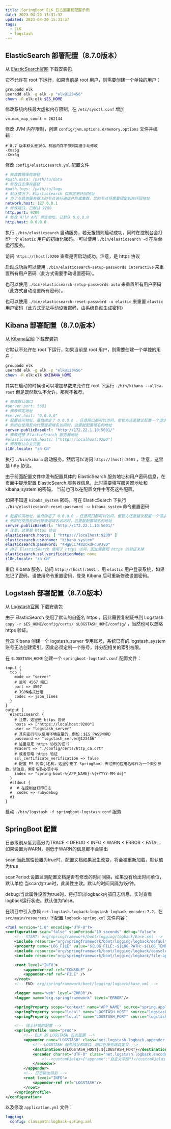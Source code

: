 ```yaml
---
title: SpringBoot ELK 日志部署和配置示例
date: 2023-04-20 15:31:37
updated: 2023-04-20 15:31:37
tags:
  - ELK
  - logstash
---
```


## ElasticSearch 部署配置（8.7.0版本）

从 [ElasticSearch官网](https://www.elastic.co/cn/downloads/elasticsearch) 下载安装包

它不允许在 root 下运行，如果当前是 root 用户，则需要创建一个单独的用户：

```bash
groupadd elk
useradd elk -g elk -p "elk@123456"
chown -R elk:elk $ES_HOME
```

修改系统内核最大虚拟内存限制，在 `/etc/sysctl.conf` 增加

```hocon
vm.max_map_count = 262144
```

修改 JVM 内存限制，创建 `config/jvm.options.d/memory.options` 文件并编辑：

```text
# 8.7 版本默认是16G，机器内存不够则需要手动修改
-Xms5g
-Xmx5g
```

修改 `config/elasticsearch.yml` 配置文件

```yaml
# 修改数据保存路径
#path.data: /path/to/data
# 修改日志保存路径
#path.logs: /path/to/logs
# 默认情况下，Elasticsearch 仅绑定到环回地址
# 为了与其他服务器上的节点进行通信并形成集群，您的节点将需要绑定到非环回地址
network.host: 127.0.0.1
# 修改端口，已默认 9200
http.port: 9200
# 修改 HTTP API 绑定地址，已默认 0.0.0.0
http.host: 0.0.0.0
```

执行 `./bin/elasticsearch` 启动服务，若无报错则启动成功，同时在控制台会打印一个 `elastic` 用户的初始化密码。
可以使用 `./bin/elasticsearch -d` 在后台运行服务。

访问 `https://[host]:9200` 查看是否启动成功，注意，是 https 协议

启动成功后可以使用 `./bin/elasticsearch-setup-passwords interactive` 来重置所有用户密码（此方式需要手动设置密码）。

也可以使用 `./bin/elasticsearch-setup-passwords auto` 来重置所有用户密码（此方式自动设置所有密码）。

也可以使用 `./bin/elasticsearch-reset-password -u elastic` 来重置 `elastic` 用户密码（此方式无法手动设置密码，由系统自动生成密码）

## Kibana 部署配置（8.7.0版本）

从 [Kibana官网](https://www.elastic.co/cn/downloads/kibana) 下载安装包

它默认不允许在 root 下运行，如果当前是 root 用户，则需要创建一个单独的用户：

```bash
groupadd elk
useradd elk -g elk -p "elk@123456"
chown -R elk:elk $KIBANA_HOME
```

其实在启动的时候也可以增加参数来允许在 root 下运行 `./bin/kibana --allow-root` 但是既然默认不允许，那就不推荐。

```yaml
# 修改默认端口
#server.port: 5601
# 修改绑定地址
#server.host: "0.0.0.0"
# 配置访问地址，虽然绑定了 0.0.0.0 ，任意网口都可以访问，但官方还是建议配置一个请求资源的前缀地址
# 例如在使用反向代理使用域名访问时，这里就配置域名的地址
server.publicBaseUrl: "http://172.22.1.10:5601/"
# 修改连接 ElasticSearch 服务器地址
#elasticsearch.hosts: ["http://localhost:9200"]
# 修改默认中文页面
i18n.locale: "zh-CN"
```

执行 `./bin/kibana` 启动服务，然后可以访问 `http://[host]:5601` ，注意，这里是 http 协议。

由于前面配置文件中没有配置具体的 ElasticSearch 服务地址和用户密码信息，在页面中提示配置 ElasticSearch 服务器信息，此时需要填写服务器地址和
kibana_system 的密码。
当前也可以在配置文件中写死这些配置。

如果不知道 `kibaba_system` 密码，可在 ElasticSearch 下执行 `./bin/elasticsearch-reset-password -u kibana_system` 命令重置密码

```yaml
# 配置访问地址，虽然绑定了 0.0.0.0 ，任意网口都可以访问，但官方还是建议配置一个请求资源的前缀地址
# 例如在使用反向代理使用域名访问时，这里就配置域名的地址
server.publicBaseUrl: "http://172.22.1.10:5601/"
# 注意，这里是 https 协议
elasticsearch.hosts: [ "https://localhost:9200" ]
elasticsearch.username: "kibana_system"
elasticsearch.password: "4HgBCC7482ckdFcuVJvD"
# 由于 ElasticSearch 使用了 https 访问，因此需要把 https 的验证关掉
elasticsearch.ssl.verificationMode: none
i18n.locale: "zh-CN"
```

重启 Kibana 服务，访问 `http://[host]:5601` ，用 `elastic` 用户登录系统，如果忘记了密码，请使用命令重置密码，登录 Kibana
后可重新修改设置密码。

## Logstash 部署配置（8.7.0版本）

从 [Logstash官网](https://www.elastic.co/cn/downloads/logstash) 下载安装包

由于 ElasticSearch 使用了默认的自签名 https ，因此需要复制证书到 Logstash `copy -r $ES_HOME/config/certs/ $LOGSTASH_HOME/config/` ，当然也可以忽略 https 验证。

登录 Kibana 创建一个 logstash_server 专用账号，系统已有的 logstash_system 账号无法创建索引，因此必须定制一个账号，并分配相关的索引权限。

在 `$LOGSTASH_HOME` 创建一个 `springboot-logstash.conf` 配置文件：

```text
input {
  tcp {
    mode => "server"
    # 监听 4567 端口
    port => 4567
    # JSON格式处理
    codec => json_lines
  }
}
output {
  elasticsearch {
    # 注意，这里是 https 协议
    hosts => ["https://localhost:9200"]
    user => "logstash_server"
    # 其实密码可以使用环境变量的，例如：$ES_PASSWORD
    password => "logstash_server@123456"
    # 这里指定 https 协议的证书
    #cacert => "./config/certs/http_ca.crt"
    # 或者忽略 https 验证
    ssl_certificate_verification => false
    # 配置 ES 的索引名称，这里引用了 SpringBoot 传过来的应用名称作为一个索引参数，请注意，索引名称必须小写
    index => "spring-boot-%{APP_NAME}-%{+YYYY-MM-dd}"
  }
  #stdout {
  #  # 在控制台打印日志
  #  codec => rubydebug
  #}
}
```

启动 `./bin/logstash -f springboot-logstash.conf` 服务


## SpringBoot 配置

日志级别从低到高分为TRACE < DEBUG < INFO < WARN < ERROR < FATAL，如果设置为WARN，则低于WARN的信息都不会输出

scan:当此属性设置为true时，配置文档如果发生改变，将会被重新加载，默认值为true

scanPeriod:设置监测配置文档是否有修改的时间间隔，如果没有给出时间单位，默认单位 当scan为true时，此属性生效。默认的时间间隔为1分钟。

debug:当此属性设置为true时，将打印出logback内部日志信息，实时查看logback运行状态。默认值为false。

在项目中引入依赖 `net.logstash.logback:logstash-logback-encoder:7.2`，在 `src/main/resources/`
下配置 `logback-spring.xml` 文件内容：

```xml
<?xml version="1.0" encoding="UTF-8"?>
<configuration scan="false" scanPeriod="10 seconds" debug="false">
    <!-- START: org/springframework/boot/logging/logback/base.xml -->
    <include resource="org/springframework/boot/logging/logback/defaults.xml" />
    <property name="LOG_FILE" value="${LOG_FILE:-${LOG_PATH:-${LOG_TEMP:-${java.io.tmpdir:-/tmp}}}/spring.log}"/>
    <include resource="org/springframework/boot/logging/logback/console-appender.xml" />
    <include resource="org/springframework/boot/logging/logback/file-appender.xml" />

    <root level="INFO">
        <appender-ref ref="CONSOLE" />
        <appender-ref ref="FILE" />
    </root>
    <!-- END: org/springframework/boot/logging/logback/base.xml -->

    <logger name="web" level="ERROR"/>
    <logger name="org.springframework" level="ERROR"/>

    <springProperty scope="context" name="APP_NAME" source="spring.application.name" defaultValue="spring"/>
    <springProperty scope="local" name="LOGSTASH_HOST" source="logstash.host" defaultValue="127.0.0.1"/>
    <springProperty scope="local" name="LOGSTASH_PORT" source="logstash.port" defaultValue="4567"/>

    <!-- 线上环境的配置 -->
    <springProfile name="prod">
        <!-- ELK 的 LOGSTASH 日志配置 -->
        <appender name="LOGSTASH" class="net.logstash.logback.appender.LogstashTcpSocketAppender">
            <!-- LOGSTASH 服务地址和端口，端口在服务端自定义 -->
            <destination>${LOGSTASH_HOST}:${LOGSTASH_PORT}</destination>
            <encoder charset="UTF-8" class="net.logstash.logback.encoder.LogstashEncoder">
                <!--<customFields>{"appname":"自定义字段"}</customFields>-->
            </encoder>
        </appender>
        <!-- 日志输出级别 -->
        <root level="INFO">
            <appender-ref ref="LOGSTASH"/>
        </root>
    </springProfile>
</configuration>
```

以及修改 `application.yml` 文件：
```yaml
logging:
  config: classpath:logback-spring.xml
```
